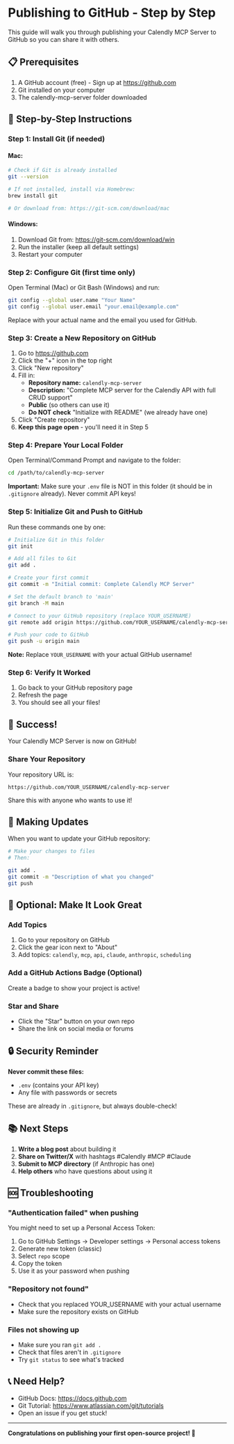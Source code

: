 # Publishing to GitHub - Step by Step

This guide will walk you through publishing your Calendly MCP Server to GitHub so you can share it with others.

## 📋 Prerequisites

1. A GitHub account (free) - Sign up at https://github.com
2. Git installed on your computer
3. The calendly-mcp-server folder downloaded

## 🚀 Step-by-Step Instructions

### Step 1: Install Git (if needed)

#### Mac:
```bash
# Check if Git is already installed
git --version

# If not installed, install via Homebrew:
brew install git

# Or download from: https://git-scm.com/download/mac
```

#### Windows:
1. Download Git from: https://git-scm.com/download/win
2. Run the installer (keep all default settings)
3. Restart your computer

### Step 2: Configure Git (first time only)

Open Terminal (Mac) or Git Bash (Windows) and run:

```bash
git config --global user.name "Your Name"
git config --global user.email "your.email@example.com"
```

Replace with your actual name and the email you used for GitHub.

### Step 3: Create a New Repository on GitHub

1. Go to https://github.com
2. Click the "+" icon in the top right
3. Click "New repository"
4. Fill in:
   - **Repository name:** `calendly-mcp-server`
   - **Description:** "Complete MCP server for the Calendly API with full CRUD support"
   - **Public** (so others can use it)
   - **Do NOT check** "Initialize with README" (we already have one)
5. Click "Create repository"
6. **Keep this page open** - you'll need it in Step 5

### Step 4: Prepare Your Local Folder

Open Terminal/Command Prompt and navigate to the folder:

```bash
cd /path/to/calendly-mcp-server
```

**Important:** Make sure your `.env` file is NOT in this folder (it should be in `.gitignore` already). Never commit API keys!

### Step 5: Initialize Git and Push to GitHub

Run these commands one by one:

```bash
# Initialize Git in this folder
git init

# Add all files to Git
git add .

# Create your first commit
git commit -m "Initial commit: Complete Calendly MCP Server"

# Set the default branch to 'main'
git branch -M main

# Connect to your GitHub repository (replace YOUR_USERNAME)
git remote add origin https://github.com/YOUR_USERNAME/calendly-mcp-server.git

# Push your code to GitHub
git push -u origin main
```

**Note:** Replace `YOUR_USERNAME` with your actual GitHub username!

### Step 6: Verify It Worked

1. Go back to your GitHub repository page
2. Refresh the page
3. You should see all your files!

## 🎉 Success!

Your Calendly MCP Server is now on GitHub! 

### Share Your Repository

Your repository URL is:
```
https://github.com/YOUR_USERNAME/calendly-mcp-server
```

Share this with anyone who wants to use it!

## 📝 Making Updates

When you want to update your GitHub repository:

```bash
# Make your changes to files
# Then:

git add .
git commit -m "Description of what you changed"
git push
```

## 🌟 Optional: Make It Look Great

### Add Topics
1. Go to your repository on GitHub
2. Click the gear icon next to "About"
3. Add topics: `calendly`, `mcp`, `api`, `claude`, `anthropic`, `scheduling`

### Add a GitHub Actions Badge (Optional)
Create a badge to show your project is active!

### Star and Share
- Click the "Star" button on your own repo
- Share the link on social media or forums

## 🔒 Security Reminder

**Never commit these files:**
- `.env` (contains your API key)
- Any file with passwords or secrets

These are already in `.gitignore`, but always double-check!

## 📚 Next Steps

1. **Write a blog post** about building it
2. **Share on Twitter/X** with hashtags #Calendly #MCP #Claude
3. **Submit to MCP directory** (if Anthropic has one)
4. **Help others** who have questions about using it

## 🆘 Troubleshooting

### "Authentication failed" when pushing
You might need to set up a Personal Access Token:
1. Go to GitHub Settings → Developer settings → Personal access tokens
2. Generate new token (classic)
3. Select `repo` scope
4. Copy the token
5. Use it as your password when pushing

### "Repository not found"
- Check that you replaced YOUR_USERNAME with your actual username
- Make sure the repository exists on GitHub

### Files not showing up
- Make sure you ran `git add .`
- Check that files aren't in `.gitignore`
- Try `git status` to see what's tracked

## 📞 Need Help?

- GitHub Docs: https://docs.github.com
- Git Tutorial: https://www.atlassian.com/git/tutorials
- Open an issue if you get stuck!

---

**Congratulations on publishing your first open-source project! 🎊**
